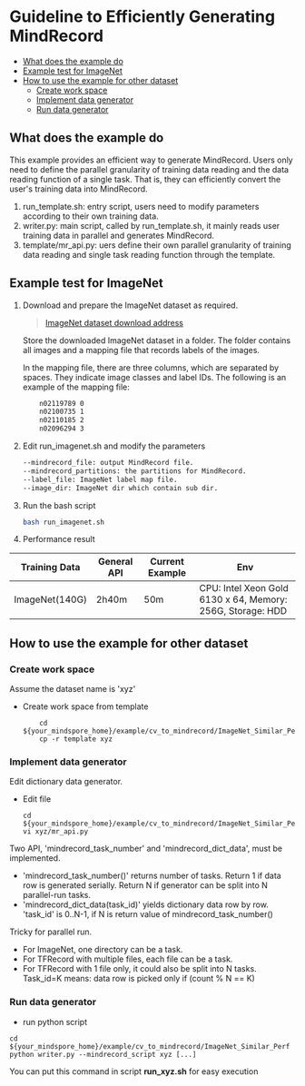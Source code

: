 # Guideline to Efficiently Generating MindRecord

<!-- TOC -->

- [What does the example do](#what-does-the-example-do)
- [Example test for ImageNet](#example-test-for-imagenet)
- [How to use the example for other dataset](#how-to-use-the-example-for-other-dataset)
    - [Create work space](#create-work-space)
    - [Implement data generator](#implement-data-generator)
    - [Run data generator](#run-data-generator)

<!-- /TOC -->

## What does the example do

This example provides an efficient way to generate MindRecord. Users only need to define the parallel granularity of training data reading and the data reading function of a single task. That is, they can efficiently convert the user's training data into MindRecord.

1. run_template.sh: entry script, users need to modify parameters according to their own training data.
2. writer.py: main script, called by run_template.sh, it mainly reads user training data in parallel and generates MindRecord.
3. template/mr_api.py: uers define their own parallel granularity of training data reading and single task reading function through the template.

## Example test for ImageNet

1. Download and prepare the ImageNet dataset as required.

    > [ImageNet dataset download address](http://image-net.org/download)

    Store the downloaded ImageNet dataset in a folder. The folder contains all images and a mapping file that records labels of the images.

    In the mapping file, there are three columns, which are separated by spaces. They indicate image classes and label IDs. The following is an example of the mapping file:

    ```bash
        n02119789 0
        n02100735 1
        n02110185 2
        n02096294 3
    ```

2. Edit run_imagenet.sh and modify the parameters

    ```bash
    --mindrecord_file: output MindRecord file.
    --mindrecord_partitions: the partitions for MindRecord.
    --label_file: ImageNet label map file.
    --image_dir: ImageNet dir which contain sub dir.
    ```

3. Run the bash script

    ```bash
    bash run_imagenet.sh
    ```  

4. Performance result

|  Training Data |  General API | Current Example |  Env  |
| ---- | ---- | ---- | ---- |
|ImageNet(140G)|  2h40m |  50m  |  CPU: Intel Xeon Gold 6130 x 64, Memory: 256G, Storage: HDD |

## How to use the example for other dataset

### Create work space

Assume the dataset name is 'xyz'

- Create work space from template

    ```shell
        cd ${your_mindspore_home}/example/cv_to_mindrecord/ImageNet_Similar_Perf
        cp -r template xyz
    ```

### Implement data generator

Edit dictionary data generator.

- Edit file

    ```shell
    cd ${your_mindspore_home}/example/cv_to_mindrecord/ImageNet_Similar_Perf
    vi xyz/mr_api.py
    ```

Two API, 'mindrecord_task_number' and 'mindrecord_dict_data', must be implemented.

- 'mindrecord_task_number()' returns number of tasks. Return 1 if data row is generated serially. Return N if generator can be split into N parallel-run tasks.
- 'mindrecord_dict_data(task_id)' yields dictionary data row by row. 'task_id' is 0..N-1, if N is return value of mindrecord_task_number()

Tricky for parallel run.

- For ImageNet, one directory can be a task.
- For TFRecord with multiple files, each file can be a task.
- For TFRecord with 1 file only, it could also be split into N tasks. Task_id=K means: data row is picked only if (count % N == K)

### Run data generator

- run python script

```shell
cd ${your_mindspore_home}/example/cv_to_mindrecord/ImageNet_Similar_Perf
python writer.py --mindrecord_script xyz [...]
```

You can put this command in script **run_xyz.sh** for easy execution
